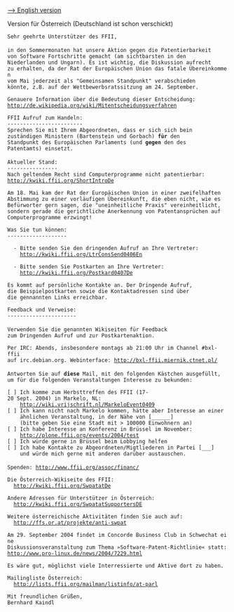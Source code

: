 [ \--\> English version](FfiiMail0408En "wikilink")

Version für Österreich (Deutschland ist schon verschickt)

`Sehr geehrte Unterstützer des FFII,`\
\
`in den Sommermonaten hat unsere Aktion gegen die Patentierbarkeit`\
`von Software Fortschritte gemacht (am sichtbarsten in den`\
`Niederlanden und Ungarn). Es ist wichtig, die Diskussion aufrecht`\
`zu erhalten, da der Rat der Europäischen Union das fatale Übereinkommen`\
`vom Mai jederzeit als "Gemeinsamen Standpunkt" verabschieden`\
`könnte, z.B. auf der Wettbewerbsratssitzung am 24. September.`

`Genauere Information über die Bedeutung dieser Entscheidung:`\
[`http://de.wikipedia.org/wiki/Mitentscheidungsverfahren`](http://de.wikipedia.org/wiki/Mitentscheidungsverfahren)

`FFII Aufruf zum Handeln:`\
`------------------------`\
`Sprechen Sie mit Ihrem Abgeordneten, dass er sich sich bein`\
`zuständigen Ministern (Bartenstein und Gorbach) `**`für`**` den`\
`Standpunkt des Europäischen Parlaments (und `**`gegen`**` den des`\
`Patentamts) einsetzt.`\
\
`Aktueller Stand:`\
`----------------`\
`Nach geltendem Recht sind Computerprogramme nicht patentierbar:`\
[`http://kwiki.ffii.org/ShortIntroDe`](http://kwiki.ffii.org/ShortIntroDe)

`Am 18. Mai kam der Rat der Europäischen Union in einer zweifelhaften`\
`Abstimmung zu einer vorläufigen Übereinkunft, die eben nicht, wie es`\
`Befürworter gern sagen, die "uneinheitliche Praxis" vereinheitlicht,`\
`sondern gerade die gerichtliche Anerkennung von Patentansprüchen auf`\
`Computerprogramme erzwingt!`

`Was Sie tun können:`\
`-------------------`

`  - Bitte senden Sie den dringenden Aufruf an Ihre Vertreter:`\
`    `[`http://kwiki.ffii.org/LtrConsSend0406En`](http://kwiki.ffii.org/LtrConsSend0406En)

`  - Bitte senden Sie Postkarten an Ihre Vertreter:`\
`    `[`http://kwiki.ffii.org/Postkard0407De`](http://kwiki.ffii.org/Postkard0407De)

`Es kommt auf persönliche Kontakte an. Der Dringende Aufruf, `\
`die Beispielpostkarten sowie die Kontaktadressen sind über`\
`die gennannten Links erreichbar.`

`Feedback und Verweise:`\
`----------------------`\
\
`Verwenden Sie die genannten Wikiseiten für Feedback`\
`zum Dringenden Aufruf und zur Postkartenaktion.`\
` `\
`Per IRC: Abends, insbesondere montags ab 21:00 Uhr im Channel #bxl-ffii`\
`auf irc.debian.org. Webinterface: `[`http://bxl-ffii.miernik.ctnet.pl/`](http://bxl-ffii.miernik.ctnet.pl/)` `\
\
`Antworten Sie auf `**`diese`**` Mail, mit den folgenden Kästchen ausgefüllt,`\
`um für die folgenden Veranstaltungen Interesse zu bekunden:`

`[ ] Ich komme zum Herbsttreffen des FFII (17-20 Sept. 2004) in Markelo, NL:`\
`    `[`http://wiki.vrijschrift.nl/MarkeloEvent0409`](http://wiki.vrijschrift.nl/MarkeloEvent0409)\
`[ ] Ich kann nicht nach Markelo kommen, hätte aber Interesse an einer`\
`    ähnlichen Veranstaltung, in der Nähe von [______]`\
`    (bitte geben Sie eine Stadt mit > 100000 Einwohnern an)`\
`[ ] Ich habe Interesse an Konferenz in Brüssel im November:`\
`    `[`http://plone.ffii.org/events/2004/test`](http://plone.ffii.org/events/2004/test)\
`[ ] Ich würde gerne in Brüssel beim Lobbying helfen`\
`[ ] Ich habe Kontakte zu Abgeordneten/Migtliederen in Partei [___]`\
`    und würde mich gerne mit anderen darüber austauschen.`\
\
`Spenden: `[`http://www.ffii.org/assoc/financ/`](http://www.ffii.org/assoc/financ/)

`Die Österreich-Wikiseite des FFII:`\
`  `[`http://kwiki.ffii.org/SwpatatDe`](http://kwiki.ffii.org/SwpatatDe)

`Andere Adressen für Unterstützer in Österreich:`\
`  `[`http://kwiki.ffii.org/SwpatatSupportersDE`](http://kwiki.ffii.org/SwpatatSupportersDE)

`Weitere österreichische Aktivitäten finden Sie auch auf:`\
`  `[`http://ffs.or.at/projekte/anti-swpat`](http://ffs.or.at/projekte/anti-swpat)

`Am 29. September 2004 findet im Concorde Business Club in Schwechat eine`\
`Diskussionsveranstaltung zum Thema »Software-Patent-Richtlinie« statt:`\
[`http://www.pro-linux.de/news/2004/7229.html`](http://www.pro-linux.de/news/2004/7229.html)

`Es wäre gut, möglichst viele Interressierte und Aktive dort zu haben.`

`Mailingliste Österreich:`\
`  `[`http://lists.ffii.org/mailman/listinfo/at-parl`](http://lists.ffii.org/mailman/listinfo/at-parl)

`Mit freundlichen Grüßen,`\
`Bernhard Kaindl`
